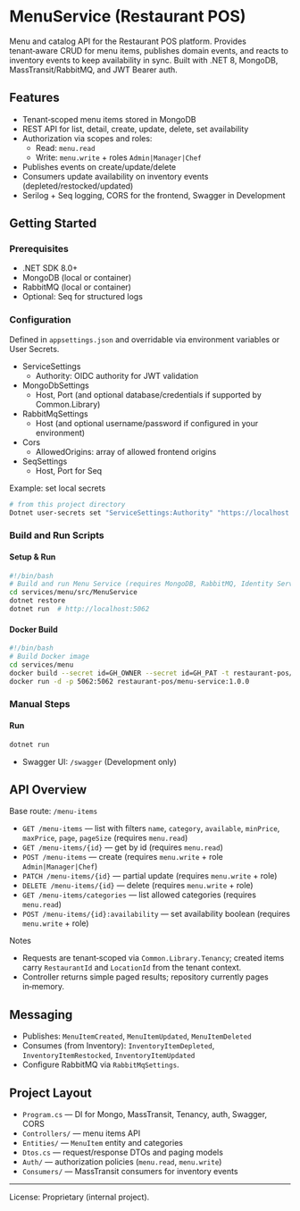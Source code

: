 # MenuService (Restaurant POS)

Menu and catalog API for the Restaurant POS platform. Provides tenant‑aware CRUD for menu items, publishes domain events, and reacts to inventory events to keep availability in sync. Built with .NET 8, MongoDB, MassTransit/RabbitMQ, and JWT Bearer auth.

## Features
- Tenant‑scoped menu items stored in MongoDB
- REST API for list, detail, create, update, delete, set availability
- Authorization via scopes and roles:
  - Read: `menu.read`
  - Write: `menu.write` + roles `Admin|Manager|Chef`
- Publishes events on create/update/delete
- Consumers update availability on inventory events (depleted/restocked/updated)
- Serilog + Seq logging, CORS for the frontend, Swagger in Development

## Getting Started

### Prerequisites
- .NET SDK 8.0+
- MongoDB (local or container)
- RabbitMQ (local or container)
- Optional: Seq for structured logs

### Configuration
Defined in `appsettings.json` and overridable via environment variables or User Secrets.

- ServiceSettings
  - Authority: OIDC authority for JWT validation
- MongoDbSettings
  - Host, Port (and optional database/credentials if supported by Common.Library)
- RabbitMqSettings
  - Host (and optional username/password if configured in your environment)
- Cors
  - AllowedOrigins: array of allowed frontend origins
- SeqSettings
  - Host, Port for Seq

Example: set local secrets
```bash
# from this project directory
Dotnet user-secrets set "ServiceSettings:Authority" "https://localhost:7163"
```

### Build and Run Scripts

#### Setup & Run
```bash
#!/bin/bash
# Build and run Menu Service (requires MongoDB, RabbitMQ, Identity Service)
cd services/menu/src/MenuService
dotnet restore
dotnet run  # http://localhost:5062
```

#### Docker Build
```bash
#!/bin/bash
# Build Docker image
cd services/menu
docker build --secret id=GH_OWNER --secret id=GH_PAT -t restaurant-pos/menu-service:1.0.0 .
docker run -d -p 5062:5062 restaurant-pos/menu-service:1.0.0
```

### Manual Steps

#### Run
```bash
dotnet run
```
- Swagger UI: `/swagger` (Development only)

## API Overview

Base route: `/menu-items`

- `GET /menu-items` — list with filters `name`, `category`, `available`, `minPrice`, `maxPrice`, `page`, `pageSize` (requires `menu.read`)
- `GET /menu-items/{id}` — get by id (requires `menu.read`)
- `POST /menu-items` — create (requires `menu.write` + role `Admin|Manager|Chef`)
- `PATCH /menu-items/{id}` — partial update (requires `menu.write` + role)
- `DELETE /menu-items/{id}` — delete (requires `menu.write` + role)
- `GET /menu-items/categories` — list allowed categories (requires `menu.read`)
- `POST /menu-items/{id}:availability` — set availability boolean (requires `menu.write` + role)

Notes
- Requests are tenant‑scoped via `Common.Library.Tenancy`; created items carry `RestaurantId` and `LocationId` from the tenant context.
- Controller returns simple paged results; repository currently pages in‑memory.

## Messaging

- Publishes: `MenuItemCreated`, `MenuItemUpdated`, `MenuItemDeleted`
- Consumes (from Inventory): `InventoryItemDepleted`, `InventoryItemRestocked`, `InventoryItemUpdated`
- Configure RabbitMQ via `RabbitMqSettings`.

## Project Layout
- `Program.cs` — DI for Mongo, MassTransit, Tenancy, auth, Swagger, CORS
- `Controllers/` — menu items API
- `Entities/` — `MenuItem` entity and categories
- `Dtos.cs` — request/response DTOs and paging models
- `Auth/` — authorization policies (`menu.read`, `menu.write`)
- `Consumers/` — MassTransit consumers for inventory events

---

License: Proprietary (internal project).

